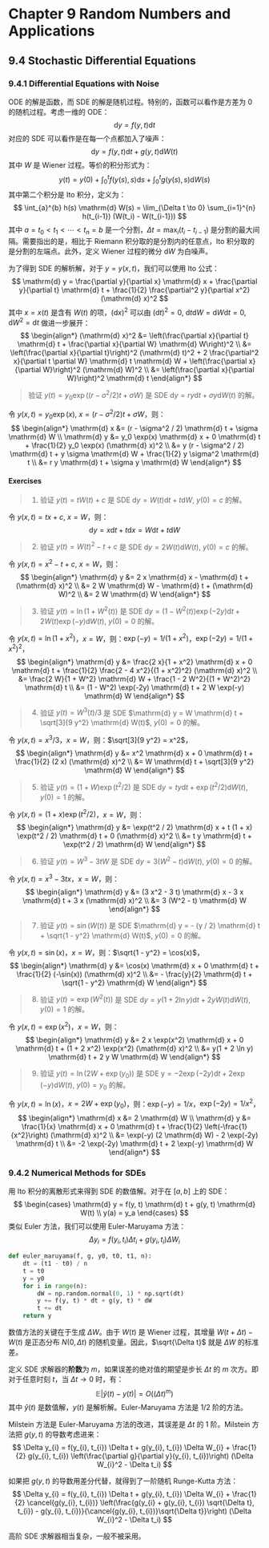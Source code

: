 # Chapter 9 Random Numbers and Applications

## 9.4 Stochastic Differential Equations

### 9.4.1 Differential Equations with Noise

ODE 的解是函数，而 SDE 的解是随机过程。特别的，函数可以看作是方差为 0 的随机过程。考虑一维的 ODE：
$$
\mathrm{d} y = f(y, t) \mathrm{d} t
$$
对应的 SDE 可以看作是在每一个点都加入了噪声：
$$
\mathrm{d} y = f(y, t) \mathrm{d} t + g(y, t) \mathrm{d} W(t)
$$
其中 $W$ 是 Wiener 过程。等价的积分形式为：
$$
y(t) = y(0) + \int_{0}^{t} f(y(s), s) \mathrm{d} s + \int_{0}^{t} g(y(s), s) \mathrm{d} W(s)
$$
其中第二个积分是 Ito 积分，定义为：
$$
\int_{a}^{b} h(s) \mathrm{d} W(s) = \lim_{\Delta t \to 0} \sum_{i=1}^{n} h(t_{i-1}) (W(t_i) - W(t_{i-1}))
$$
其中 $a = t_0 < t_1 < \cdots < t_n = b$ 是一个分割，$\Delta t = \max_{i} (t_i - t_{i-1})$ 是分割的最大间隔。需要指出的是，相比于 Riemann 积分取的是分割内的任意点，Ito 积分取的是分割的左端点。此外，定义 Wiener 过程的微分 $\mathrm{d} W$ 为白噪声。

为了得到 SDE 的解析解，对于 $y = y(x, t)$，我们可以使用 Ito 公式：
$$
\mathrm{d} y = \frac{\partial y}{\partial x} \mathrm{d} x + \frac{\partial y}{\partial t} \mathrm{d} t + \frac{1}{2} \frac{\partial^2 y}{\partial x^2} (\mathrm{d} x)^2
$$
其中 $x = x(t)$ 是含有 $W(t)$ 的项，$(\mathrm{d} x)^2$ 可以由 $(\mathrm{d} t)^2 = 0$, $\mathrm{d} t \mathrm{d} W = \mathrm{d} W \mathrm{d} t = 0$, $\mathrm{d} W^2 = \mathrm{d} t$ 做进一步展开：
$$
\begin{align*}
(\mathrm{d} x)^2 &= \left(\frac{\partial x}{\partial t} \mathrm{d} t + \frac{\partial x}{\partial W} \mathrm{d} W\right)^2 \\
&= \left(\frac{\partial x}{\partial t}\right)^2 (\mathrm{d} t)^2 + 2 \frac{\partial^2 x}{\partial t \partial W} \mathrm{d} t \mathrm{d} W + \left(\frac{\partial x}{\partial W}\right)^2 (\mathrm{d} W)^2 \\
&= \left(\frac{\partial x}{\partial W}\right)^2 \mathrm{d} t
\end{align*}
$$

> 验证 $y(t) = y_0 \exp\left((r - \sigma^2 / 2)t + \sigma W\right)$ 是 SDE $\mathrm{d} y = r y \mathrm{d} t + \sigma y \mathrm{d} W(t)$ 的解。

令 $y(x, t) = y_0 \exp(x)$, $x = (r - \sigma^2 / 2) t + \sigma W$，则：
$$
\begin{align*}
\mathrm{d} x &= (r - \sigma^2 / 2) \mathrm{d} t + \sigma \mathrm{d} W \\
\mathrm{d} y &= y_0 \exp(x) \mathrm{d} x + 0 \mathrm{d} t + \frac{1}{2} y_0 \exp(x) (\mathrm{d} x)^2 \\
&= y (r - \sigma^2 / 2) \mathrm{d} t + y \sigma \mathrm{d} W + \frac{1}{2} y \sigma^2 \mathrm{d} t \\
&= r y \mathrm{d} t + \sigma y \mathrm{d} W
\end{align*}
$$

#### Exercises

> 1. 验证 $y(t) = t W(t) + c$ 是 SDE $\mathrm{d} y = W(t) \mathrm{d} t + t \mathrm{d} W$, $y(0) = c$ 的解。

令 $y(x, t) = tx + c$, $x = W$，则：
$$
\mathrm{d} y = x \mathrm{d} t + t \mathrm{d} x = W \mathrm{d} t + t \mathrm{d} W
$$

> 2. 验证 $y(t) = W(t)^2 - t + c$ 是 SDE $\mathrm{d} y = 2 W(t) \mathrm{d} W(t)$, $y(0) = c$ 的解。

令 $y(x, t) = x^2 - t + c$, $x = W$，则：
$$
\begin{align*}
\mathrm{d} y &= 2 x \mathrm{d} x - \mathrm{d} t + (\mathrm{d} x)^2 \\
&= 2 W \mathrm{d} W - \mathrm{d} t + (\mathrm{d} W)^2 \\
&= 2 W \mathrm{d} W
\end{align*}
$$

> 3. 验证 $y(t) = \ln (1 + W^2(t))$ 是 SDE $\mathrm{d} y = (1 - W^2(t)) \exp(-2y) \mathrm{d} t + 2 W(t) \exp(-y) \mathrm{d} W(t)$, $y(0) = 0$ 的解。

令 $y(x, t) = \ln (1 + x^2)$，$x = W$，则：$\exp(-y) = 1 / (1 + x^2)$，$\exp(-2y) = 1 / (1 + x^2)^2$，
$$
\begin{align*}
\mathrm{d} y &= \frac{2 x}{1 + x^2} \mathrm{d} x + 0 \mathrm{d} t + \frac{1}{2} \frac{2 - 4 x^2}{(1 + x^2)^2} (\mathrm{d} x)^2 \\
&= \frac{2 W}{1 + W^2} \mathrm{d} W + \frac{1 - 2 W^2}{(1 + W^2)^2} \mathrm{d} t \\
&= (1 - W^2) \exp(-2y) \mathrm{d} t + 2 W \exp(-y) \mathrm{d} W
\end{align*}
$$

> 4. 验证 $y(t) = W^3(t) / 3$ 是 SDE $\mathrm{d} y = W \mathrm{d} t + \sqrt[3]{9 y^2} \mathrm{d} W(t)$, $y(0) = 0$ 的解。

令 $y(x, t) = x^3 / 3$，$x = W$，则：$\sqrt[3]{9 y^2} = x^2$，
$$
\begin{align*}
\mathrm{d} y &= x^2 \mathrm{d} x + 0 \mathrm{d} t + \frac{1}{2} (2 x) (\mathrm{d} x)^2 \\
&= W \mathrm{d} t + \sqrt[3]{9 y^2} \mathrm{d} W
\end{align*}
$$

> 5. 验证 $y(t) = (1 + W) \exp(t^2 / 2)$ 是 SDE $\mathrm{d} y = ty \mathrm{d} t + \exp(t^2 / 2) \mathrm{d} W(t)$, $y(0) = 1$ 的解。

令 $y(x, t) = (1 + x) \exp(t^2 / 2)$，$x = W$，则：
$$
\begin{align*}
\mathrm{d} y &= \exp(t^2 / 2) \mathrm{d} x + t (1 + x) \exp(t^2 / 2) \mathrm{d} t + 0 (\mathrm{d} x)^2 \\
&= t y \mathrm{d} t + \exp(t^2 / 2) \mathrm{d} W
\end{align*}
$$

> 6. 验证 $y(t) = W^3 - 3 t W$ 是 SDE $\mathrm{d} y = 3(W^2 - t) \mathrm{d} W(t)$, $y(0) = 0$ 的解。

令 $y(x, t) = x^3 - 3 t x$，$x = W$，则：
$$
\begin{align*}
\mathrm{d} y &= (3 x^2 - 3 t) \mathrm{d} x - 3 x \mathrm{d} t + 3 x (\mathrm{d} x)^2 \\
&= 3 (W^2 - t) \mathrm{d} W
\end{align*}
$$

> 7. 验证 $y(t) = \sin(W(t))$ 是 SDE $\mathrm{d} y = - (y / 2) \mathrm{d} t + \sqrt{1 - y^2} \mathrm{d} W(t)$, $y(0) = 0$ 的解。

令 $y(x, t) = \sin(x)$，$x = W$，则：$\sqrt{1 - y^2} = \cos(x)$，
$$
\begin{align*}
\mathrm{d} y &= \cos(x) \mathrm{d} x + 0 \mathrm{d} t + \frac{1}{2} (-\sin(x)) (\mathrm{d} x)^2 \\
&= - \frac{y}{2} \mathrm{d} t + \sqrt{1 - y^2} \mathrm{d} W
\end{align*}
$$

> 8. 验证 $y(t) = \exp(W^2(t))$ 是 SDE $\mathrm{d} y = y(1 + 2\ln y) \mathrm{d}t + 2y W(t) \mathrm{d}W(t)$, $y(0) = 1$ 的解。

令 $y(x, t) = \exp(x^2)$，$x = W$，则：
$$
\begin{align*}
\mathrm{d} y &= 2 x \exp(x^2) \mathrm{d} x + 0 \mathrm{d} t + (1 + 2 x^2) \exp(x^2) (\mathrm{d} x)^2 \\
&= y(1 + 2 \ln y) \mathrm{d} t + 2 y W \mathrm{d} W
\end{align*}
$$

> 9. 验证 $y(t) = \ln(2W + \exp(y_0))$ 是 SDE $\mathrm{y} = -2 \exp(-2y) \mathrm{d}t + 2 \exp(-y) \mathrm{d}W(t)$, $y(0) = y_0$ 的解。

令 $y(x, t) = \ln(x)$，$x = 2W + \exp(y_0)$，则：$\exp(-y) = 1 / x$，$\exp(-2y) = 1 / x^2$，
$$
\begin{align*}
\mathrm{d} x &= 2 \mathrm{d} W \\
\mathrm{d} y &= \frac{1}{x} \mathrm{d} x + 0 \mathrm{d} t + \frac{1}{2} \left(-\frac{1}{x^2}\right) (\mathrm{d} x)^2 \\
&= \exp(-y) (2 \mathrm{d} W) - 2 \exp(-2y) \mathrm{d} t \\
&= -2 \exp(-2y) \mathrm{d} t + 2 \exp(-y) \mathrm{d} W
\end{align*}
$$

### 9.4.2 Numerical Methods for SDEs

用 Ito 积分的离散形式来得到 SDE 的数值解。对于在 $[a, b]$ 上的 SDE：
$$
\begin{cases}
\mathrm{d} y = f(y, t) \mathrm{d} t + g(y, t) \mathrm{d} W(t) \\
y(a) = y_a
\end{cases}
$$
类似 Euler 方法，我们可以使用 Euler-Maruyama 方法：
$$
\Delta y_{i} = f(y_{i}, t_{i}) \Delta t_i + g(y_{i}, t_{i}) \Delta W_{i}
$$

```python
def euler_maruyama(f, g, y0, t0, t1, n):
    dt = (t1 - t0) / n
    t = t0
    y = y0
    for i in range(n):
        dW = np.random.normal(0, 1) * np.sqrt(dt)
        y += f(y, t) * dt + g(y, t) * dW
        t += dt
    return y
```

数值方法的关键在于生成 $\Delta W$。由于 $W(t)$ 是 Wiener 过程，其增量 $W(t + \Delta t) - W(t)$ 是正态分布 $N(0, \Delta t)$ 的随机变量。因此，$\sqrt{\Delta t}$ 就是 $\Delta W$ 的标准差。

定义 SDE 求解器的**阶数**为 $m$，如果误差的绝对值的期望是步长 $\Delta t$ 的 $m$ 次方。即对于任意时刻 $t$，当 $\Delta t \to 0$ 时，有：
$$
\mathbb{E} \left| \hat{y}(t) - y(t) \right| = O((\Delta t)^m)
$$
其中 $\hat{y}(t)$ 是数值解，$y(t)$ 是解析解。Euler-Maruyama 方法是 1/2 阶的方法。

Milstein 方法是 Euler-Maruyama 方法的改进，其误差是 $\Delta t$ 的 1 阶。Milstein 方法把 $g(y, t)$ 的导数考虑进来：
$$
\Delta y_{i} = f(y_{i}, t_{i}) \Delta t + g(y_{i}, t_{i}) \Delta W_{i} + \frac{1}{2} g(y_{i}, t_{i}) \left(\frac{\partial g}{\partial y}(y_{i}, t_{i})\right) (\Delta W_{i}^2 - \Delta t_i)
$$

如果把 $g(y, t)$ 的导数用差分代替，就得到了一阶随机 Runge-Kutta 方法：
$$
\Delta y_{i} = f(y_{i}, t_{i}) \Delta t + g(y_{i}, t_{i}) \Delta W_{i} + \frac{1}{2} \cancel{g(y_{i}, t_{i})} \left(\frac{g(y_{i} + g(y_{i}, t_{i}) \sqrt{\Delta t}, t_{i}) - g(y_{i}, t_{i})}{\cancel{g(y_{i}, t_{i})}\sqrt{\Delta t}}\right) (\Delta W_{i}^2 - \Delta t_i)
$$

高阶 SDE 求解器相当复杂，一般不被采用。
